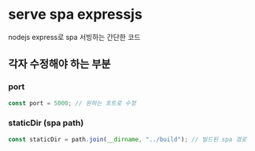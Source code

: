 # serve spa expressjs

nodejs express로 spa 서빙하는 간단한 코드

## 각자 수정해야 하는 부분

### port

```js index.js:5
const port = 5000; // 원하는 포트로 수정
```

### staticDir (spa path)

```js index.js:7
const staticDir = path.join(__dirname, "../build"); // 빌드된 spa 경로
```
